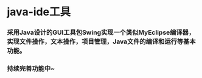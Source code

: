 # java-ide工具
### 采用Java设计的GUI工具包Swing实现一个类似MyEclipse编译器，实现文件操作，文本操作，项目管理，Java文件的编译和运行等基本功能。
### 持续完善功能中~
